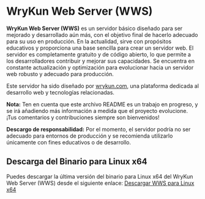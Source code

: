 # WryKun Web Server (WWS)

**WryKun Web Server (WWS)** es un servidor básico diseñado para ser mejorado y desarrollado aún más, con el objetivo final de hacerlo adecuado para su uso en producción. En la actualidad, sirve con propósitos educativos y proporciona una base sencilla para crear un servidor web. El servidor es completamente gratuito y de código abierto, lo que permite a los desarrolladores contribuir y mejorar sus capacidades. Se encuentra en constante actualización y optimización para evolucionar hacia un servidor web robusto y adecuado para producción.

Este servidor ha sido diseñado por [wrykun.com](https://www.wrykun.com), una plataforma dedicada al desarrollo web y tecnologías relacionadas.

**Nota:** Ten en cuenta que este archivo README es un trabajo en progreso, y se irá añadiendo más información a medida que el proyecto evolucione. ¡Tus comentarios y contribuciones siempre son bienvenidos!

**Descargo de responsabilidad:** Por el momento, el servidor podría no ser adecuado para entornos de producción y se recomienda utilizarlo únicamente con fines educativos o de desarrollo.

## Descarga del Binario para Linux x64
Puedes descargar la última versión del binario para Linux x64 del WryKun Web Server (WWS) desde el siguiente enlace: [Descargar WWS para Linux x64](https://wrykun.com/donwload/wws-0-0-1-linux-x64.tar.gz)
